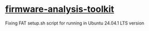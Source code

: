 # [firmware-analysis-toolkit](https://github.com/attify/firmware-analysis-toolkit)

Fixing FAT setup.sh script for running in Ubuntu 24.04.1 LTS version
